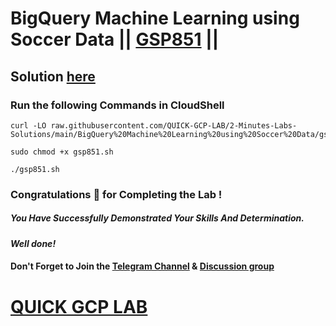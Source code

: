 # BigQuery Machine Learning using Soccer Data || [GSP851](https://www.cloudskillsboost.google/focuses/23293?parent=catalog) ||

## Solution [here](https://youtu.be/8Y09SYa9U0o)

### Run the following Commands in CloudShell

```
curl -LO raw.githubusercontent.com/QUICK-GCP-LAB/2-Minutes-Labs-Solutions/main/BigQuery%20Machine%20Learning%20using%20Soccer%20Data/gsp851.sh

sudo chmod +x gsp851.sh

./gsp851.sh
```

### Congratulations 🎉 for Completing the Lab !

##### *You Have Successfully Demonstrated Your Skills And Determination.*

#### *Well done!*

#### Don't Forget to Join the [Telegram Channel](https://t.me/QuickGcpLab) & [Discussion group](https://t.me/QuickGcpLabChats)

# [QUICK GCP LAB](https://www.youtube.com/@quickgcplab)
